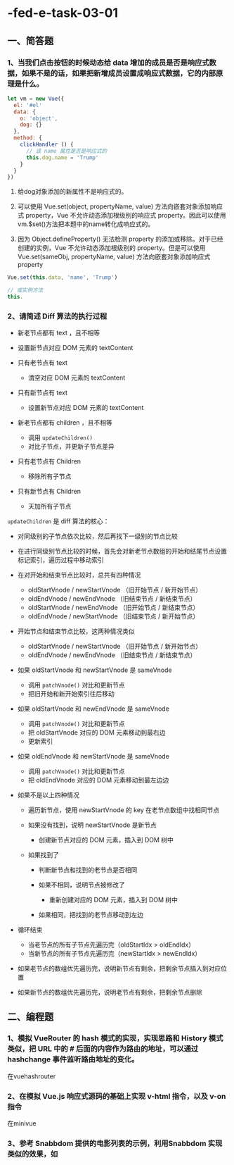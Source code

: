 # -fed-e-task-03-01
## 一、简答题

### 1、当我们点击按钮的时候动态给 data 增加的成员是否是响应式数据，如果不是的话，如果把新增成员设置成响应式数据，它的内部原理是什么。

```js
let vm = new Vue({
  el: '#el'
  data: {
    o: 'object',
    dog: {}
  },
  method: {
    clickHandler () {
      // 该 name 属性是否是响应式的
      this.dog.name = 'Trump'
    }
  }
})
```
1. 给dog对象添加的新属性不是响应式的。

2. 可以使用 Vue.set(object, propertyName, value) 方法向嵌套对象添加响应式 property，Vue 不允许动态添加根级别的响应式 property。因此可以使用vm.$set()方法把本题中的name转化成响应式的。

3. 因为 Object.defineProperty() 无法检测 property 的添加或移除。对于已经创建的实例，Vue 不允许动态添加根级别的 property。但是可以使用 Vue.set(sameObj, propertyName, value) 方法向嵌套对象添加响应式 property 
 ```js
Vue.set(this.data, 'name', 'Trump')

// 或实例方法
this.
 ```

 ### 2、请简述 Diff 算法的执行过程
 - 新老节点都有 text ，且不相等

  - 设置新节点对应 DOM 元素的 textContent

- 只有老节点有 text

  - 清空对应 DOM 元素的 textContent

- 只有新节点有 text

  - 设置新节点对应 DOM 元素的 textContent

- 新老节点都有 children ，且不相等

  - 调用 `updateChildren()`
  - 对比子节点，并更新子节点差异

- 只有老节点有 Children

  - 移除所有子节点

- 只有新节点有 Children

  - 天加所有子节点

`updateChildren` 是 diff 算法的核心：

- 对同级别的子节点依次比较，然后再找下一级别的节点比较

- 在进行同级别节点比较的时候，首先会对新老节点数组的开始和结尾节点设置标记索引，遍历过程中移动索引

- 在对开始和结束节点比较时，总共有四种情况

  - oldStartVnode / newStartVnode （旧开始节点 / 新开始节点）
  - oldEndVnode / newEndVnode （旧结束节点 / 新结束节点）
  - oldStartVnode / newEndVnode （旧开始节点 / 新结束节点）
  - oldEndVnode / newStartVnode （旧结束节点 / 新开始节点）

- 开始节点和结束节点比较，这两种情况类似

  - oldStartVnode / newStartVnode （旧开始节点 / 新开始节点）
  - oldEndVnode / newEndVnode （旧结束节点 / 新结束节点）

- 如果 oldStartVnode 和 newStartVnode 是 sameVnode

  - 调用 `patchVnode()` 对比和更新节点
  - 把旧开始和新开始索引往后移动

- 如果 oldStartVnode 和 newEndVnode 是 sameVnode

  - 调用 `patchVnode()` 对比和更新节点
  - 把 oldStartVnode 对应的 DOM 元素移动到最右边
  - 更新索引

- 如果 oldEndVnode 和 newStartVnode 是 sameVnode

  - 调用 `patchVnode()` 对比和更新节点
  - 把 oldEndVnode 对应的 DOM 元素移动到最左边边

- 如果不是以上四种情况

  - 遍历新节点，使用 newStartVnode 的 key 在老节点数组中找相同节点
  - 如果没有找到，说明 newStartVnode 是新节点

    - 创建新节点对应的 DOM 元素，插入到 DOM 树中

  - 如果找到了

    - 判断新节点和找到的老节点是否相同
    - 如果不相同，说明节点被修改了

      - 重新创建对应的 DOM 元素，插入到 DOM 树中

    - 如果相同，把找到的老节点移动到左边

- 循环结束

  - 当老节点的所有子节点先遍历完（oldStartIdx > oldEndIdx）
  - 当新节点的所有子节点先遍历完（newStartIdx > newEndIdx）

- 如果老节点的数组优先遍历完，说明新节点有剩余，把剩余节点插入到对应位置
- 如果新节点的数组优先遍历完，说明老节点有剩余，把剩余节点删除


## 二、编程题

### 1、模拟 VueRouter 的 hash 模式的实现，实现思路和 History 模式类似，把 URL 中的 # 后面的内容作为路由的地址，可以通过 hashchange 事件监听路由地址的变化。
在vuehashrouter

### 2、在模拟 Vue.js 响应式源码的基础上实现 v-html 指令，以及 v-on 指令
在minivue

### 3、参考 Snabbdom 提供的电影列表的示例，利用Snabbdom 实现类似的效果，如
